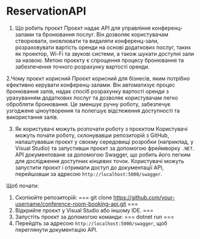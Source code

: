 # ReservationAPI
1. Що робить проєкт
Проєкт надає API для управління конференц-залами та бронювання послуг. Він дозволяє користувачам створювати, оновлювати та видаляти конференц-зали, розраховувати вартість оренди на основі додаткових послуг, таких як проектор, Wi-Fi та звукові системи, а також шукати доступні зали за назвою. Метою проєкту є спрощення процесу бронювання та забезпечення точного розрахунку вартості оренди.

2.Чому проєкт корисний
Проєкт корисний для бізнесів, яким потрібно ефективно керувати конференц-залами. Він автоматизує процес бронювання залів, надає спосіб розрахунку вартості оренди з урахуванням додаткових послуг та дозволяє користувачам легко обробляти бронювання. Це зменшує ручну роботу, забезпечує узгоджене ціноутворення та полегшує відстеження доступності та використання залів.

3. Як користувачі можуть розпочати роботу з проєктом
Користувачі можуть почати роботу, склонувавши репозиторій з GitHub, налаштувавши проєкт у своєму середовищі розробки (наприклад, у Visual Studio) та запустивши проєкт за допомогою фреймворку `.NET`. API документоване за допомогою Swagger, що робить його легким для дослідження доступних кінцевих точок. Користувачі можуть запустити проєкт і отримати доступ до документації API, перейшовши за адресою `http://localhost:5000/swagger`.

Щоб почати:
1. Скопіюйте  репозиторій:
===
   git clone https://github.com/your-username/conference-room-booking-api.git
===
2. Відкрийте проєкт у Visual Studio або іншому IDE.
===
3. Запустіть проєкт за допомогою команди:
===
   dotnet run
===
4. Перейдіть за адресою `http://localhost:5000/swagger`, щоб переглянути документацію API.
